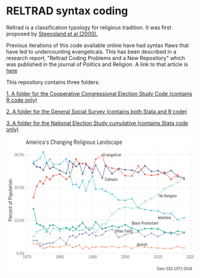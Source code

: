 # RELTRAD syntax coding

Reltrad is a classification typology for religious tradition. It was first proposed by [Steensland et al (2000).](https://academic.oup.com/sf/article/79/1/291/2233984/The-Measure-of-American-Religion-Toward-Improving) 

Previous iterations of this code available online have had syntax flaws that have led to undercounting evangelicals. This has been described in a research report, "Reltrad Coding Problems and a New Repository" which was published in the journal of Politics and Religion. A link to that article is [here](http://journals.cambridge.org/action/displayAbstract?fromPage=online&aid=10079234) 

This repository contains three folders: 

[1. A folder for the Cooperative Congressional Election Study Code (contains R code only)](https://github.com/ryanburge/reltrad/tree/master/CCES) 

[2. A folder for the General Social Survey (contains both Stata and R code) ](https://github.com/ryanburge/reltrad/tree/master/GSS)

[3. A folder for the National Election Study cumulative (contains Stata code only)](https://github.com/ryanburge/reltrad/tree/master/NES)

![RELTRAD in the GSS](https://raw.githubusercontent.com/ryanburge/reltrad/master/full_reltrad_gss_new.png)






